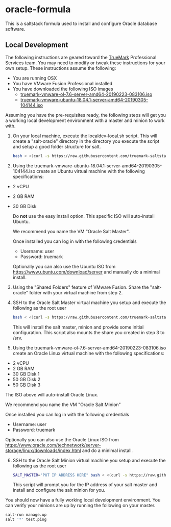 # oracle-formula

This is a saltstack formula used to install and configure Oracle database software.

## Local Development

The following instructions are geared toward the [TrueMark](https://www.truemark.io) Professional Services
team. You may need to modify or tweak these instructions for your own setup. These instructions assume the
following:

* You are running OSX
* You have VMware Fusion Professional installed
* You have downloaded the following ISO images
    * [truemark-vmware-ol-7.6-server-amd64-20190223-083106.iso](http://download.truemark.io/oracle/Oracle%20Linux%207/truemark-vmware-ol-7.6-server-amd64-20190223-083106.iso)
    * [truemark-vmware-ubuntu-18.04.1-server-amd64-20190305-104144.iso](http://download.truemark.io/iso/truemark-vmware-ubuntu-18.04.1-server-amd64-20190305-104144.iso)
    
Assuming you have the pre-requisites ready, the following steps will get you a working local development environment
with a master and minion to work with.

1. On your local machine, execute the localdev-local.sh script. This will create a "salt-oracle" directory in
the directory you execute the script and setup a good folder structure for salt.

    ```bash
    bash < <(curl -s https://raw.githubusercontent.com/truemark-saltstack-formulas/oracle-formula/master/localdev-local.sh)
    ```
    
2. Using the truemark-vmware-ubuntu-18.04.1-server-amd64-20190305-104144.iso create an Ubuntu virtual machine with the following
specifications:

  * 2 vCPU
  * 2 GB RAM
  * 30 GB Disk
  
    Do **not** use the easy install option. This specific ISO will auto-install Ubuntu.
    
    We recommend you name the VM "Oracle Salt Master".

    Once installed you can log in with the following credentials
    
    * Username: user
    * Password: truemark
    
    Optionally you can also use the Ubuntu ISO from https://www.ubuntu.com/download/server and manually do a minimal install.
    
3. Using the "Shared Folders" feature of VMware Fusion. Share the "salt-oracle" folder with your virtual machine from step 2.

4. SSH to the Oracle Salt Master virtual machine you setup and execute the following as the root user

    ```bash
    bash < <(curl -s https://raw.githubusercontent.com/truemark-saltstack-formulas/oracle-formula/master/localdev-master.sh)
    ```
    
    This will install the salt master, minion and provide some initial configuration. This script also mounts the
    share you created in step 3 to /srv.

5. Using the truemark-vmware-ol-7.6-server-amd64-20190223-083106.iso create an Oracle Linux virtual machine with the following
specifications:

  * 2 vCPU
  * 2 GB RAM
  * 30 GB Disk 1
  * 50 GB Disk 2
  * 50 GB Disk 3
  
  The ISO above will auto-install Oracle Linux.
  
  We recommend you name the VM "Oracle Salt Minion"
  
  Once installed you can log in with the following credentials
  
  * Username: user
  * Password: truemark
  
  Optionally you can also use the Oracle Linux ISO from https://www.oracle.com/technetwork/server-storage/linux/downloads/index.html
  and do a minimal install.
  
6. SSH to the Oracle Salt Minion virtual machine you setup and execute the following as the root user

    ```bash
    SALT_MASTER="PUT IP ADDRESS HERE" bash < <(curl -s https://raw.githubusercontent.com/truemark-saltstack-formulas/oracle-formula/master/localdev-minion.sh)
    ```
    
    This script will prompt you for the IP address of your salt master and install and configure the salt minion for you.
    
    
You should now have a fully working local development environment.
You can verify your minions are up by running the following on your master.

```bash
salt-run manage.up
salt '*' test.ping
```
